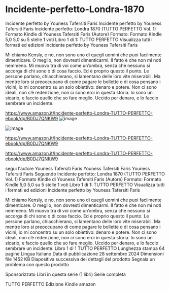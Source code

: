 # Incidente-perfetto-Londra-1870
Incidente perfetto by Youness Tafersiti Faris
Incidente perfetto
by Youness Tafersiti Faris
Incidente perfetto: Londra 1870 (TUTTO PERFETTO Vol. 1) Formato Kindle
di Youness Tafersiti Faris (Autore)  Formato: Formato Kindle
5,0 5,0 su 5 stelle    1 voti
Libro 1 di 1: TUTTO PERFETTO
Visualizza tutti i formati ed edizioni
Incidente perfetto
by Youness Tafersiti Faris

Mi chiamo Kensly, e no, non sono uno di quegli uomini che puoi facilmente dimenticare. O meglio, non dovresti dimenticarmi. Il fatto è che non mi noti nemmeno. Mi muovo tra di voi come un’ombra, senza che nessuno si accorga di chi sono o di cosa faccio. Ed è proprio questo il punto. Le persone parlano, chiacchierano, si lamentano delle loro vite miserabili. Ma mentre loro si preoccupano di come pagare le bollette o di cosa pensano i vicini, io mi concentro su un solo obiettivo: denaro e potere. Non ci sono ideali, non c’è redenzione, non ci sono eroi in questa storia. Io sono un sicario, e faccio quello che so fare meglio. Uccido per denaro, e lo faccio sembrare un incidente.

https://www.amazon.it/Incidente-perfetto-Londra-TUTTO-PERFETTO-ebook/dp/B0DJ7QNKW9
![image](https://github.com/user-attachments/assets/0496d3e5-cf9c-497a-9c6c-608cb4c1a27c)

![image](https://github.com/user-attachments/assets/2dbd2888-2a6b-4dc5-ae17-905db6730087)

https://www.amazon.it/Incidente-perfetto-Londra-TUTTO-PERFETTO-ebook/dp/B0DJ7QNKW9

https://www.amazon.it/Incidente-perfetto-Londra-TUTTO-PERFETTO-ebook/dp/B0DJ7QNKW9

segui l'autore
Youness Tafersiti Faris
Youness Tafersiti Faris
Youness Tafersiti Faris
Seguendo
Incidente perfetto: Londra 1870 (TUTTO PERFETTO Vol. 1) Formato Kindle
di Youness Tafersiti Faris (Autore)  Formato: Formato Kindle
5,0 5,0 su 5 stelle    1 voti
Libro 1 di 1: TUTTO PERFETTO
Visualizza tutti i formati ed edizioni
Incidente perfetto
by Youness Tafersiti Faris

Mi chiamo Kensly, e no, non sono uno di quegli uomini che puoi facilmente dimenticare. O meglio, non dovresti dimenticarmi. Il fatto è che non mi noti nemmeno. Mi muovo tra di voi come un’ombra, senza che nessuno si accorga di chi sono o di cosa faccio. Ed è proprio questo il punto. Le persone parlano, chiacchierano, si lamentano delle loro vite miserabili. Ma mentre loro si preoccupano di come pagare le bollette o di cosa pensano i vicini, io mi concentro su un solo obiettivo: denaro e potere. Non ci sono ideali, non c’è redenzione, non ci sono eroi in questa storia. Io sono un sicario, e faccio quello che so fare meglio. Uccido per denaro, e lo faccio sembrare un incidente.
Libro 1 di 1
TUTTO PERFETTO
Lunghezza stampa
64 pagine 
Lingua
Italiano
Data di pubblicazione
28 settembre 2024
Dimensioni file
1452 KB
Diapositiva successiva dei dettagli del prodotto
   Segnala un problema con questo prodotto

Sponsorizzato 
Libri in questa serie (1 libri)
Serie completa

TUTTO PERFETTO
Edizione Kindle
amazon

